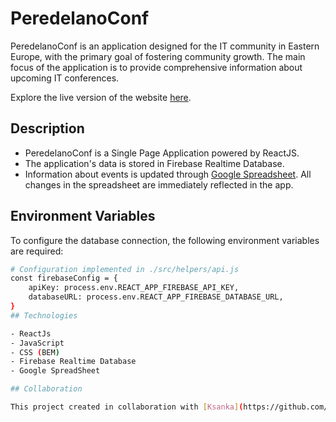 # PeredelanoConf

PeredelanoConf is an application designed for the IT community in Eastern Europe, with the primary goal of fostering community growth. The main focus of the application is to provide comprehensive information about upcoming IT conferences.

Explore the live version of the website [here](https://peredelano.netlify.app/).

## Description

-   PeredelanoConf is a Single Page Application powered by ReactJS.
-   The application's data is stored in Firebase Realtime Database.
-   Information about events is updated through [Google Spreadsheet](https://docs.google.com/spreadsheets/d/1BGd36UOIOfY3wVmUL0i3UNkB4w3hloLDmQU9_UmrZAI/edit#gid=0). All changes in the spreadsheet are immediately reflected in the app.

## Environment Variables

To configure the database connection, the following environment variables are required:

```bash
# Configuration implemented in ./src/helpers/api.js
const firebaseConfig = {
    apiKey: process.env.REACT_APP_FIREBASE_API_KEY,
    databaseURL: process.env.REACT_APP_FIREBASE_DATABASE_URL,
}
## Technologies

- ReactJs
- JavaScript
- CSS (BEM)
- Firebase Realtime Database
- Google SpreadSheet

## Collaboration

This project created in collaboration with [Ksanka](https://github.com/ksankakovsh)
```
